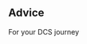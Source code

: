 <div class="h-full flex flex-col justify-center items-center">

## Advice

For your DCS journey

</div>

